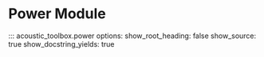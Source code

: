 # Power Module

::: acoustic_toolbox.power
    options:
        show_root_heading: false
        show_source: true
        show_docstring_yields: true
